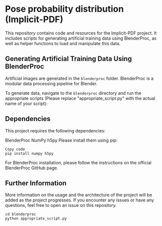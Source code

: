 # Pose probability distribution (Implicit-PDF)

This repository contains code and resources for the Implicit-PDF project. It includes scripts for generating artificial training data using BlenderProc, as well as helper functions to load and manipulate this data.

## Generating Artificial Training Data Using BlenderProc

Artificial images are generated in the `blenderproc` folder. BlenderProc is a modular data processing pipeline for Blender.

To generate data, navigate to the `blenderproc` directory and run the appropriate scripts (Please replace "appropriate_script.py" with the actual name of your script):

## Dependencies

This project requires the following dependencies:

BlenderProc
NumPy
h5py
Please install them using pip:

```shell
Copy code
pip install numpy h5py
```

For BlenderProc installation, please follow the instructions on the official BlenderProc GitHub page.

## Further Information

More information on the usage and the architecture of the project will be added as the project progresses. If you encounter any issues or have any questions, feel free to open an issue on this repository.

```shell
cd blenderproc
python appropriate_script.py

